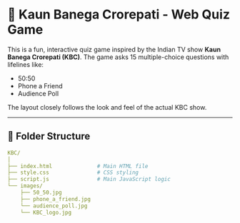 # 🎯 Kaun Banega Crorepati - Web Quiz Game

This is a fun, interactive quiz game inspired by the Indian TV show **Kaun Banega Crorepati (KBC)**. The game asks 15 multiple-choice questions with lifelines like:

- 50:50
- Phone a Friend
- Audience Poll

The layout closely follows the look and feel of the actual KBC show.

---

## 📁 Folder Structure

```yaml
KBC/
│
├── index.html              # Main HTML file
├── style.css               # CSS styling
├── script.js               # Main JavaScript logic
└── images/
    ├── 50_50.jpg
    ├── phone_a_friend.jpg
    └── audience_poll.jpg
    └── KBC_logo.jpg  
